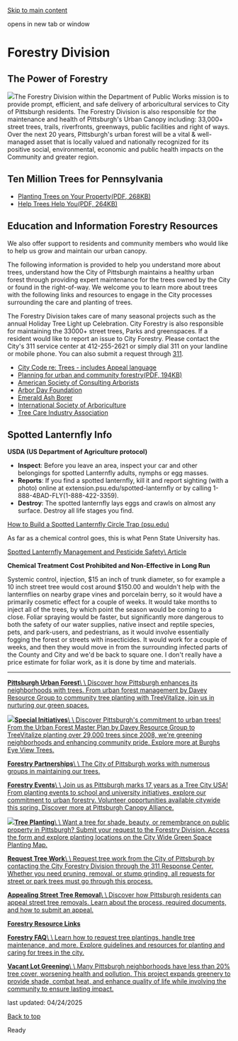 [Skip to main content](https://www.pittsburghpa.gov/Business-Development/Public-Works/Forestry-Division#main-content)

opens in new tab or window

# Forestry Division

## The Power of Forestry

![](https://www.pittsburghpa.gov/files/assets/city/v/1/parks/images/forestry/17518_forestry-homepage.jpg)The Forestry Division within the Department of Public Works mission is to provide prompt, efficient, and safe delivery of arboricultural services to City of Pittsburgh residents. The Forestry Division is also responsible for the maintenance and health of Pittsburgh's Urban Canopy including: 33,000+ street trees, trails, riverfronts, greenways, public facilities and right of ways. Over the next 20 years, Pittsburgh's urban forest will be a vital & well-managed asset that is locally valued and nationally recognized for its positive social, environmental, economic and public health impacts on the Community and greater region.

## Ten Million Trees for Pennsylvania

- [Planting Trees on Your Property(PDF, 268KB)](https://www.pittsburghpa.gov/files/assets/city/v/1/parks/documents/17923_doc252.pdf)
- [Help Trees Help You(PDF, 264KB)](https://www.pittsburghpa.gov/files/assets/city/v/1/parks/documents/17922_doc251.pdf)

## Education and Information Forestry Resources

We also offer support to residents and community members who would like to help us grow and maintain our urban canopy.

The following information is provided to help you understand more about trees, understand how the City of Pittsburgh maintains a healthy urban forest through providing expert maintenance for the trees owned by the City or found in the right-of-way. We welcome you to learn more about trees with the following links and resources to engage in the City processes surrounding the care and planting of trees.

The Forestry Division takes care of many seasonal projects such as the annual Holiday Tree Light up Celebration. City Forestry is also responsible for maintaining the 33000+ street trees, Parks and greenspaces. If a resident would like to report an issue to City Forestry. Please contact the City's 311 service center at 412-255-2621 or simply dial 311 on your landline or mobile phone. You can also submit a request through [311](https://pittsburghpa.qscend.com/311).

- [City Code re: Trees - includes Appeal language](https://ecode360.com/45447053)
- [Planning for urban and community forestry(PDF, 194KB)](https://www.pittsburghpa.gov/files/assets/city/v/1/parks/documents/08_planning_urban_community_forestry.pdf)
- [American Society of Consulting Arborists](https://www.asca-consultants.org/)
- [Arbor Day Foundation](https://www.arborday.org/index.cfm)
- [Emerald Ash Borer](https://emeraldashborer.info/#sthash.y7plpa8Q.dpbs)
- [International Society of Arboriculture](https://www.isa-arbor.com/)
- [Tree Care Industry Association](https://tcia.org/)

## Spotted Lanternfly Info

**USDA (US Department of Agriculture protocol)**

- **Inspect**: Before you leave an area, inspect your car and other belongings for spotted Lanternfly adults, nymphs or egg masses.
- **Reports**: If you find a spotted lanternfly, kill it and report sighting (with a photo) online at extension.psu.edu/spotted-lanternfly or by calling 1-888-4BAD-FLY(1-888-422-3359).
- **Destroy**: The spotted lanternfly lays eggs and crawls on almost any surface. Destroy all life stages you find.

[How to Build a Spotted Lanternfly Circle Trap (psu.edu)](https://extension.psu.edu/how-to-build-a-spotted-lanternfly-circle-trap)

As far as a chemical control goes, this is what Penn State University has.

[Spotted Lanternfly Management and Pesticide Safety\\
Article](https://extension.psu.edu/spotted-lanternfly-management-and-pesticide-safety#:~:text=Currently%2C%20the%20systemic%20insecticides%20that,pesticide%20that%20kills%20the%20pest.)

**Chemical Treatment Cost Prohibited and Non-Effective in Long Run**

Systemic control, injection, $15 an inch of trunk diameter, so for example a 10 inch street tree would cost around $150.00 and wouldn't help with the lanternflies on nearby grape vines and porcelain berry, so it would have a primarily cosmetic effect for a couple of weeks. It would take months to inject all of the trees, by which point the season would be coming to a close. Foliar spraying would be faster, but significantly more dangerous to both the safety of our water supplies, native insect and reptile species, pets, and park-users, and pedestrians, as it would involve essentially fogging the forest or streets with insecticides. It would work for a couple of weeks, and then they would move in from the surrounding infected parts of the County and City and we'd be back to square one. I don't really have a price estimate for foliar work, as it is done by time and materials.

* * *

[**Pittsburgh Urban Forest**\\
\\
Discover how Pittsburgh enhances its neighborhoods with trees. From urban forest management by Davey Resource Group to community tree planting with TreeVitalize, join us in nurturing our green spaces.](https://www.pittsburghpa.gov/Business-Development/Public-Works/Forestry-Division/Pittsburgh-Urban-Forest)

[![](https://www.pittsburghpa.gov/files/assets/city/v/1/parks/images/forestry/3809_urban-forest.jpg?dimension=largethumbnail&w=480&h=316)**Special Initiatives**\\
\\
Discover Pittsburgh's commitment to urban trees! From the Urban Forest Master Plan by Davey Resource Group to TreeVitalize planting over 29,000 trees since 2008, we're greening neighborhoods and enhancing community pride. Explore more at Burghs Eye View Trees.](https://www.pittsburghpa.gov/Business-Development/Public-Works/Forestry-Division/Special-Initiatives)

[**Forestry Partnerships**\\
\\
The City of Pittsburgh works with numerous groups in maintaining our trees.](https://www.pittsburghpa.gov/Business-Development/Public-Works/Forestry-Division/Forestry-Partnerships)

[**Forestry Events**\\
\\
Join us as Pittsburgh marks 17 years as a Tree City USA! From planting events to school and university initiatives, explore our commitment to urban forestry. Volunteer opportunities available citywide this spring. Discover more at Pittsburgh Canopy Alliance.](https://www.pittsburghpa.gov/Business-Development/Public-Works/Forestry-Division/Forestry-Events)

[![](https://www.pittsburghpa.gov/files/assets/city/v/1/parks/images/forestry/3813_appealing.jpg?dimension=largethumbnail&w=480&h=316)**Tree Planting**\\
\\
Want a tree for shade, beauty, or remembrance on public property in Pittsburgh? Submit your request to the Forestry Division. Access the form and explore planting locations on the City Wide Green Space Planting Map.](https://www.pittsburghpa.gov/Business-Development/Public-Works/Forestry-Division/Tree-Planting)

[**Request Tree Work**\\
\\
Request tree work from the City of Pittsburgh by contacting the City Forestry Division through the 311 Response Center. Whether you need pruning, removal, or stump grinding, all requests for street or park trees must go through this process.](https://www.pittsburghpa.gov/Business-Development/Public-Works/Forestry-Division/Request-Tree-Work)

[**Appealing Street Tree Removal**\\
\\
Discover how Pittsburgh residents can appeal street tree removals. Learn about the process, required documents, and how to submit an appeal.](https://www.pittsburghpa.gov/Business-Development/Public-Works/Forestry-Division/Appealing-Street-Tree-Removal)

[**Forestry Resource Links**](https://www.pittsburghpa.gov/Business-Development/Public-Works/Forestry-Division/Forestry-Resource-Links)

[**Forestry FAQ**\\
\\
Learn how to request tree plantings, handle tree maintenance, and more. Explore guidelines and resources for planting and caring for trees in the city.](https://www.pittsburghpa.gov/Business-Development/Public-Works/Forestry-Division/Forestry-FAQ)

[**Vacant Lot Greening**\\
\\
Many Pittsburgh neighborhoods have less than 20% tree cover, worsening health and pollution. This project expands greenery to provide shade, combat heat, and enhance quality of life while involving the community to ensure lasting impact.](https://www.pittsburghpa.gov/Business-Development/Public-Works/Forestry-Division/Vacant-Lot-Greening)

last updated: 04/24/2025

[Back to top](https://www.pittsburghpa.gov/Business-Development/Public-Works/Forestry-Division#body-top)

Ready
